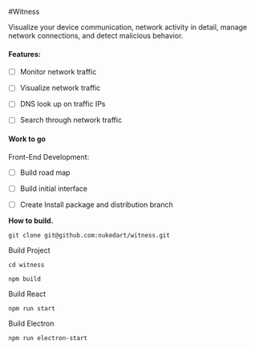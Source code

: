 #Witness

Visualize your device communication, network activity in detail, manage network connections, and detect malicious behavior.


#### Features: 

- [ ] Monitor network traffic
- [ ] Visualize network traffic
- [ ] DNS look up on traffic IPs
- [ ] Search through network traffic


#### Work to go 


Front-End Development: 
- [ ] Build road map
- [ ] Build initial interface
- [ ] Create Install package and distribution branch


**How to build.** 

``` 
git clone git@github.com:nukedart/witness.git
```

Build Project

```
cd witness

npm build
```

Build React

```
npm run start
```

Build Electron 

```
npm run electron-start
```

